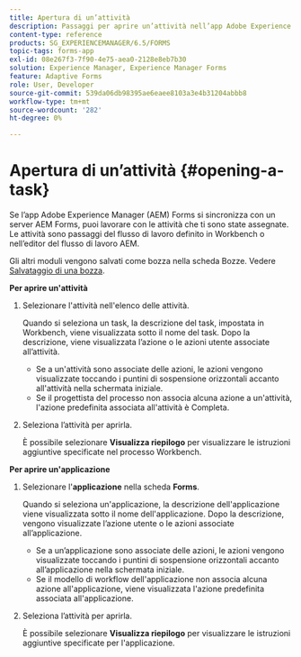 ```yaml
---
title: Apertura di un’attività
description: Passaggi per aprire un’attività nell’app Adobe Experience Manager Forms.
content-type: reference
products: SG_EXPERIENCEMANAGER/6.5/FORMS
topic-tags: forms-app
exl-id: 08e267f3-7f90-4e75-aea0-2128e8eb7b30
solution: Experience Manager, Experience Manager Forms
feature: Adaptive Forms
role: User, Developer
source-git-commit: 539da06db98395ae6eaee8103a3e4b31204abbb8
workflow-type: tm+mt
source-wordcount: '282'
ht-degree: 0%

---
```


# Apertura di un’attività {#opening-a-task}

Se l’app Adobe Experience Manager (AEM) Forms si sincronizza con un server AEM Forms, puoi lavorare con le attività che ti sono state assegnate. Le attività sono passaggi del flusso di lavoro definito in Workbench o nell’editor del flusso di lavoro AEM.

Gli altri moduli vengono salvati come bozza nella scheda Bozze. Vedere [Salvataggio di una bozza](/help/forms/using/save-as-draft.md).

**Per aprire un&#39;attività**

1. Selezionare l&#39;attività nell&#39;elenco delle attività.

   Quando si seleziona un task, la descrizione del task, impostata in Workbench, viene visualizzata sotto il nome del task. Dopo la descrizione, viene visualizzata l’azione o le azioni utente associate all’attività.

   * Se a un&#39;attività sono associate delle azioni, le azioni vengono visualizzate toccando i puntini di sospensione orizzontali accanto all&#39;attività nella schermata iniziale.
   * Se il progettista del processo non associa alcuna azione a un&#39;attività, l&#39;azione predefinita associata all&#39;attività è Completa.

1. Seleziona l’attività per aprirla.

   È possibile selezionare **Visualizza riepilogo** per visualizzare le istruzioni aggiuntive specificate nel processo Workbench.

**Per aprire un&#39;applicazione**

1. Selezionare l&#39;**applicazione** nella scheda **Forms**.

   Quando si seleziona un&#39;applicazione, la descrizione dell&#39;applicazione viene visualizzata sotto il nome dell&#39;applicazione. Dopo la descrizione, vengono visualizzate l’azione utente o le azioni associate all’applicazione.

   * Se a un’applicazione sono associate delle azioni, le azioni vengono visualizzate toccando i puntini di sospensione orizzontali accanto all’applicazione nella schermata iniziale.
   * Se il modello di workflow dell&#39;applicazione non associa alcuna azione all&#39;applicazione, viene visualizzata l&#39;azione predefinita associata all&#39;applicazione.

1. Seleziona l’attività per aprirla.

   È possibile selezionare **Visualizza riepilogo** per visualizzare le istruzioni aggiuntive specificate per l&#39;applicazione.

